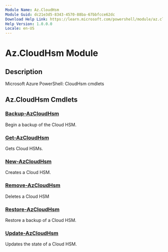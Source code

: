 ```yaml
---
Module Name: Az.CloudHsm
Module Guid: dc21e3d5-8343-4570-88ba-67bbfcce62dc
Download Help Link: https://learn.microsoft.com/powershell/module/az.cloudhsm
Help Version: 1.0.0.0
Locale: en-US
---
```


# Az.CloudHsm Module
## Description
Microsoft Azure PowerShell: CloudHsm cmdlets

## Az.CloudHsm Cmdlets
### [Backup-AzCloudHsm](Backup-AzCloudHsm.md)
Begin a backup of the Cloud HSM.

### [Get-AzCloudHsm](Get-AzCloudHsm.md)
Gets Cloud HSMs.

### [New-AzCloudHsm](New-AzCloudHsm.md)
Creates a Cloud HSM.

### [Remove-AzCloudHsm](Remove-AzCloudHsm.md)
Deletes a Cloud HSM

### [Restore-AzCloudHsm](Restore-AzCloudHsm.md)
Restore a backup of a Cloud HSM.

### [Update-AzCloudHsm](Update-AzCloudHsm.md)
Updates the state of a Cloud HSM.

